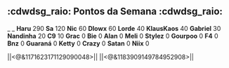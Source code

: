 ## :cdwdsg_raio: Pontos da Semana :cdwdsg_raio:
_ _
**Haru** 290
**Sa** 120
**Nic** 60
**Dlowx** 60
**Lorde** 40
**KlausKaos** 40
**Gabriel** 30
**Nandinha** 20
**C9** 10
**Grac** 0
**Bie** 0
**Alan** 0
**Meli** 0
**Stylez** 0
**Gourpoo** 0
**F4** 0
**Bnz** 0
**Guaraná** 0
**Ketty** 0
**Crazy** 0
**Satan** 0
**Niix** 0

||<@&1171623171129090048>||
||<@&1183909149784952908>||